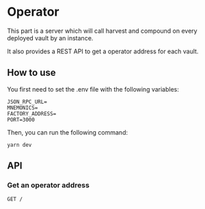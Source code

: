 # Operator

This part is a server which will call harvest and compound on every deployed vault by an instance.

It also provides a REST API to get a operator address for each vault.

## How to use

You first need to set the .env file with the following variables:

```
JSON_RPC_URL=
MNEMONICS=
FACTORY_ADDRESS=
PORT=3000
```

Then, you can run the following command:

```
yarn dev
```

## API

### Get an operator address

```
GET /
```